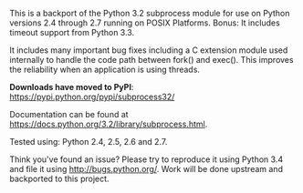 This is a backport of the Python 3.2 subprocess module for use on Python versions 2.4 through 2.7 running on POSIX Platforms.  Bonus: It includes timeout support from Python 3.3.

It includes many important bug fixes including a C extension module used
internally to handle the code path between fork() and exec().  This improves
the reliability when an application is using threads.

**Downloads have moved to PyPI**: https://pypi.python.org/pypi/subprocess32/

Documentation can be found at https://docs.python.org/3.2/library/subprocess.html.

Tested using: Python 2.4, 2.5, 2.6 and 2.7.

Think you've found an issue?  Please try to reproduce it using Python 3.4 and file it using http://bugs.python.org/.  Work will be done upstream and backported to this project.